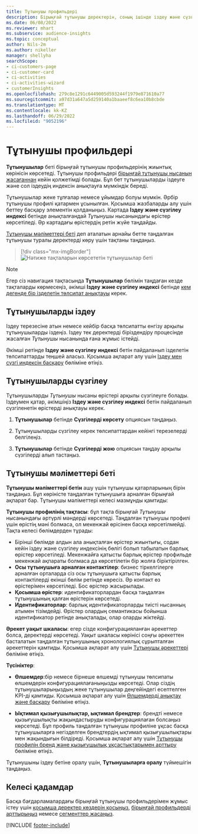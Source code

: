 ```yaml
---
title: Тұтынушы профильдері
description: Бірыңғай тұтынушы деректерін, соның ішінде іздеу және сүзгіні пайдалану арқылы қараңыз
ms.date: 06/08/2022
ms.reviewer: mhart
ms.subservice: audience-insights
ms.topic: conceptual
author: Nils-2m
ms.author: nikeller
manager: shellyha
searchScope:
- ci-customers-page
- ci-customer-card
- ci-activities
- ci-activities-wizard
- customerInsights
ms.openlocfilehash: 279c8e1291c6449005d593244f1979e871610a77
ms.sourcegitcommit: a97d31a647a5d259140a1baaeef8c6ea10b8cbde
ms.translationtype: MT
ms.contentlocale: kk-KZ
ms.lasthandoff: 06/29/2022
ms.locfileid: "9052196"
---
```

# <a name="customer-profiles"></a>Тұтынушы профильдері

**Тұтынушылар** беті бірыңғай тұтынушы профильдерінің жиынтық көрінісін көрсетеді. Тұтынушы профильдері [бірыңғай тұтынушы нысанын жасағаннан](data-unification.md) кейін қолжетімді болады. Бұл бет тұтынушыларды іздеуге және сол іздеудің индексін анықтауға мүмкіндік береді.

Тұтынушылар жеке тұлғалар немесе ұйымдар болуы мүмкін. Әрбір тұтынушы профилі қатармен ұсынылған. Қосымша жазбаларды алу үшін беттеу басқару элементін қолданыңыз. Картада **Іздеу және сүзгілеу индексі** бетінде анықталғандай *Тұтынушы* нысанындағы өрістер көрсетіледі. Әр картадағы өрістердің ретін жүйе таңдайды.

[Тұтынушы мәліметтері беті](customer-profiles.md#customer-details-page) деп аталатын арнайы бетте таңдалған тұтынушы туралы деректерді көру үшін тақтаны таңдаңыз.

> [!div class="mx-imgBorder"]
> ![Нәтиже тақталарын көрсететін тұтынушылар беті](media/customers-page-result-tiles-B2C.png "Нәтиже тақталарын көрсететін тұтынушылар беті")

> [!NOTE]
> Егер сіз навигация тақтасында **Тұтынушылар** бөлімін таңдаған кезде тақталарды көрмесеңіз, әкімші **Іздеу және сүзгілеу индексі** бетінде [кем дегенде бір ізделетін төлсипат анықтауы](search-filter-index.md) керек.

## <a name="search-for-customers"></a>Тұтынушыларды іздеу

Іздеу терезесіне атын немесе кейбір басқа төлсипатты енгізу арқылы тұтынушыларды іздеңіз. Іздеу тек деректерді біріздендіру процесінде жасалған *Тұтынушы* нысанында ғана жұмыс істейді.

Әкімші ретінде **Іздеу және сүзгілеу индексі** бетін пайдаланып ізделетін төлсипаттарды теңшей аласыз. Қосымша ақпарат алу үшін [Іздеу мен сүзгі индексін басқару](search-filter-index.md) бөліміне өтіңіз.

## <a name="filter-customers"></a>Тұтынушыларды сүзгілеу

Тұтынушыларды *Тұтынушы* нысаны өрістері арқылы сүзгілеуге болады. Іздеумен қатар, әкімшіңіз **Іздеу және сүзгілеу индексі** бетін пайдаланып сүзгіленетін өрістерді анықтауы керек.

1. **Тұтынушылар** бетінде **Сүзгілерді көрсету** опциясын таңдаңыз.

1. Тұтынушыларды сүзгілеу керек төлсипаттардан кейінгі терезелерді белгілеңіз.

1. **Тұтынушылар** бетінде **Сүзгілерді жою** опциясын таңдау арқылы сүзгілерді алып тастаңыз.

## <a name="customer-details-page"></a>Тұтынушы мәліметтері беті

**Тұтынушы мәліметтері бетін** ашу үшін тұтынушы қатарларының бірін таңдаңыз. Бұл көріністе таңдалған тұтынушыға арналған бірыңғай ақпарат бар. Тұтынушы мәліметтері келесі мазмұнды қамтиды:

**Тұтынушы профилінің тақтасы**: бұл тақта бірыңғай *Тұтынушы* нысанындағы әртүрлі мәндерді көрсетеді. Таңдалған тұтынушы профилі үшін өрістің мәні болмаса, ол мекенжай өрісінен басқа көрсетілмейді. Тақта келесі бөлімдерден тұрады:

- Бірінші бөлімде алдын ала анықталған өрістер жиынтығы, содан кейін іздеу және сүзгілеу индексінің бөлігі болып табылатын барлық өрістер көрсетіледі. Мекенжайға қатысты барлық өрістер профильде мекенжай ақпараты болмаса да көрсетілетін бір жолға біріктірілген.
- **Осы тұтынушыға арналған контактілер**: бизнес тіркелгілерге арналған орталарда сіз осы тұтынушыға қатысты барлық контактілерді екінші бөлім ретінде көресіз. Әр контакт өз өрістерімен көрсетіледі. Бос өрістер жасырылады.
- **Қосымша өрістер**: идентификаторлардан басқа таңдалған тұтынушының қалған өрістерін көрсетеді.
- **Идентификаторлар**: барлық идентификаторларды тиісті нысанның атымен тізімдейді. Өрістер олардың семантикасы бойынша идентификатор ретінде анықталады, олар оларды жіктейді.

**Әрекет уақыт шкаласы**: егер сізде конфигурацияланған әрекеттер болса, деректерді көрсетеді. Уақыт шкаласы көрінісі соңғы әрекеттен басталатын таңдалған тұтынушының хронологиялық сұрыпталған әрекеттерін қамтиды. Қосымша ақпарат алу үшін [Тұтынушы әрекеттері](activities.md) бөліміне өтіңіз.

**Түсініктер**:

- **Өлшемдер**:бір немесе бірнеше өлшемді тұтынушы төлсипаты өлшемдерін конфигурациялағаныңызды көрсетеді. Олар сіздің тұтынушыларыңыздың жеке тұтынушылар деңгейіндегі есептелген KPI-ді қамтиды. Қосымша ақпарат алу үшін [Өлшемдерді анықтау және басқару](measures.md) бөліміне өтіңіз.

- **Ықтимал қызығушылықтар, ықтимал брендтер**: брендті немесе қызығушылықты жақындастыруды конфигурациялаған болсаңыз көрсетеді. Бұл профиль таңдалған тұтынушы профиліне ұқсас басқа тұтынушыларға негізделген брендтердің ықтимал қызығушылықтары мен жақындығын білдіреді. Қосымша ақпарат алу үшін [Тұтынушы профилін бренд және қызығушылық ұқсастықтарымен арттыру](enrichment-microsoft.md) бөліміне өтіңіз.

Тұтынушыны іздеу бетіне оралу үшін, **Тұтынушыларға оралу** түймешігін таңдаңыз.

## <a name="next-steps"></a>Келесі қадамдар

Басқа бағдарламалардағы бірыңғай тұтынушы профильдерімен жұмыс істеу үшін [қосымша деректер көздерін қосыңыз](data-sources.md), [бірыңғай профильдерді арттырыңыз](enrichment-hub.md) немесе [сегменттер жасаңыз](segments.md).

[!INCLUDE [footer-include](includes/footer-banner.md)]
